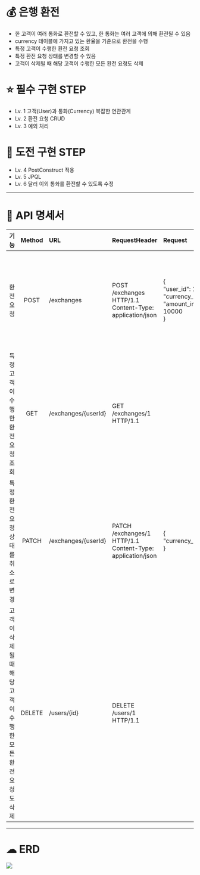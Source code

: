 # 💰 은행 환전
- 한 고객이 여러 통화로 환전할 수 있고, 한 통화는 여러 고객에 의해 환전될 수 있음
- currency 테이블에 가지고 있는 환율을 기준으로 환전을 수행
- 특정 고객이 수행한 환전 요청 조회
- 특정 환전 요청 상태를 변경할 수 있음
- 고객이 삭제될 때 해당 고객이 수행한 모든 환전 요청도 삭제

# ⭐ 필수 구현 STEP
- Lv. 1 고객(User)과 통화(Currency) 복잡한 연관관계
- Lv. 2 환전 요청 CRUD
- Lv. 3 예외 처리

# 👊 도전 구현 STEP
- Lv. 4 PostConstruct 적용
- Lv. 5 JPQL
- Lv. 6 달러 이외 통화를 환전할 수 있도록 수정

------------------

# 📄 API 명세서
| 기능  |Method|URL|RequestHeader|Request|Response|상태코드|비고|
|:----|:---:|:---|:---|:---|:---|:---|:---|
|환전 요청|POST|/exchanges|POST /exchanges HTTP/1.1</br>Content-Type: application/json|{</br>"user_id": 1,</br>"currency_id": 1,</br>"amount_in_krw": 10000</br>}|{</br>"id": 1,</br>"user_id": 1,</br>"currency_id": 1,</br>"amount_in_krw": 10000,</br>"amount_after_exchange": 6.99,</br>"status": "normal",</br>"created_at": 2024-11-18 16:42:03.000000,</br>"modified_at": 2024-11-18 16:42:03.000000</br>}|201 CREATED</br>400 Bad Request</br>404 Not Found|- 성공하면 201 반환</br>- 필드 누락이면 400 반환|
|특정 고객이 수행한 환전 요청 조회|GET|/exchanges/{userId}|GET /exchanges/1 HTTP/1.1||[</br>{</br>"id": 1,</br>"user_id": 1,</br>"currency_id": 1,</br>"amount_in_krw": 10000,</br>"amount_after_exchange": 6.99,</br>"status": "normal",</br>"created_at": 2024-11-18 16:42:03.000000,</br>"modified_at": 2024-11-18 16:42:03.000000</br>}</br>]|200 OK|특정 고객이 여러 종류의 환전 요청을 했을 수도 있기 때문에 배열로 응답|
|특정 환전 요청 상태를 취소로 변경|PATCH|/exchanges/{userId}|PATCH /exchanges/1 HTTP/1.1</br>Content-Type: application/json|{</br>"currency_id": 1</br>}|{</br>"id": 1,</br>"user_id": 1,</br>"currency_id": 1,</br>"amount_in_krw": 10000,</br>"amount_after_exchange": 6.99,</br>"status": "canceled",</br>"created_at": 2024-11-18 16:42:03.000000,</br>"modified_at": 2024-11-19 16:42:03.000000</br>}|200 OK</br>400 Bad Request</br>404 Not Found|- 성공하면 200 반환</br>- 필드 누락이면 400 반환</br>- 요청한 내역이 없으면 404 반환|
|고객이 삭제될 때 해당 고객이 수행한 모든 환전 요청도 삭제|DELETE|/users/{id}|DELETE /users/1 HTTP/1.1|||200 OK|cascade 적용|

----------------------

# ☁ ERD
<img src="https://github.com/user-attachments/assets/f1b388fa-38a7-4057-b7cc-0e69506a70f8">
